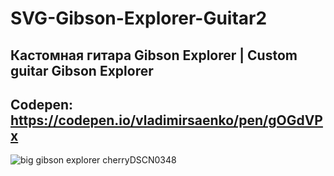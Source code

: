 # SVG-Gibson-Explorer-Guitar2

## Кастомная гитара Gibson Explorer | Custom guitar Gibson Explorer

## Codepen: https://codepen.io/vladimirsaenko/pen/gOGdVPx

![big gibson explorer cherryDSCN0348](https://user-images.githubusercontent.com/56477695/152646145-5df17f5d-2e5a-49b8-b732-4bceaaf150ee.jpg)
